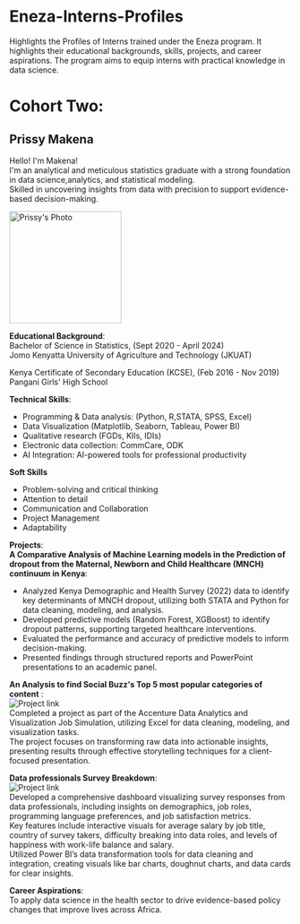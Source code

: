 # Eneza-Interns-Profiles
Highlights the Profiles of Interns trained under the Eneza program. It highlights their educational backgrounds, skills, projects, and career aspirations. The program aims to equip interns with practical knowledge in data science.

# Cohort Two:
## Prissy Makena
Hello! I'm Makena!  
I'm an analytical and meticulous statistics graduate with a strong foundation in data science,analytics, and statistical modeling.  
Skilled in uncovering insights from data with precision to support evidence-based decision-making.

<img src="https://github.com/MakenaPrissy/Eneza-Interns-Profiles/blob/main/Prissy%20Makena-jpg.jpeg" alt="Prissy's Photo" width="200"/>

**Educational Background**:  
Bachelor of Science in Statistics, (Sept 2020 - April 2024)  
Jomo Kenyatta University of Agriculture and Technology (JKUAT)

Kenya Certificate of Secondary Education (KCSE), (Feb 2016 - Nov 2019)  
Pangani Girls' High School

**Technical Skills**:   
- Programming & Data analysis: (Python, R,STATA, SPSS, Excel)  
- Data Visualization (Matplotlib, Seaborn, Tableau, Power BI)  
- Qualitative research (FGDs, KIIs, IDIs)  
- Electronic data collection: CommCare, ODK  
- AI Integration: AI-powered tools for professional productivity

**Soft Skills**
- Problem-solving and critical thinking
- Attention to detail
- Communication and Collaboration
- Project Management
- Adaptability

**Projects**:  
**A Comparative Analysis of Machine Learning models in the Prediction of dropout
from the Maternal, Newborn and Child Healthcare (MNCH) continuum in Kenya**:
- Analyzed Kenya Demographic and Health Survey (2022) data to identify key determinants of MNCH dropout, utilizing both STATA and Python for data cleaning, modeling, and analysis.
- Developed predictive models (Random Forest, XGBoost) to identify dropout patterns, supporting targeted healthcare interventions.
- Evaluated the performance and accuracy of predictive models to inform decision-making.
- Presented findings through structured reports and PowerPoint presentations to an academic panel.

**An Analysis to find Social Buzz's Top 5 most popular categories of content** :  
![Project link](https://github.com/MakenaPrissy/Accenture-data-analytics-visualization)  
Completed a project as part of the Accenture Data Analytics and Visualization Job Simulation, utilizing Excel for data cleaning, modeling, and visualization tasks.  
The project focuses on transforming raw data into actionable insights, presenting results through effective storytelling techniques for a client-focused presentation.

**Data professionals Survey Breakdown**:  
![Project link](https://mavenanalytics.io/project/21259)  
Developed a comprehensive dashboard visualizing survey responses from data professionals, including insights on demographics, job roles, programming language preferences, and job satisfaction metrics.  
Key features include interactive visuals for average salary by job title, country of survey takers, difficulty breaking into data roles, and levels of happiness with work-life balance and salary.  
Utilized Power BI’s data transformation tools for data cleaning and integration, creating visuals like bar charts, doughnut charts, and data cards for clear insights.  

**Career Aspirations**:  
To apply data science in the health sector to drive evidence-based policy changes that improve lives across Africa.
